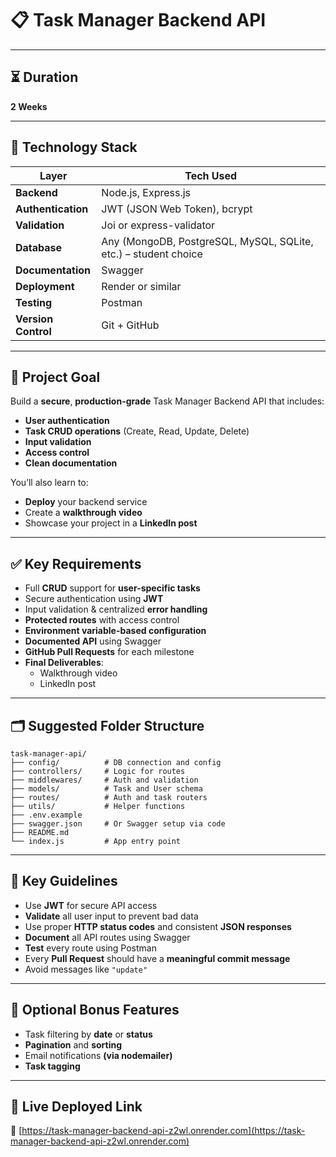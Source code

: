 # 📋 **Task Manager Backend API**

---

## ⏳ **Duration**
**2 Weeks**

---

## 🧰 **Technology Stack**

| **Layer**            | **Tech Used**                                  |
|----------------------|------------------------------------------------|
| **Backend**          | Node.js, Express.js                            |
| **Authentication**   | JWT (JSON Web Token), bcrypt                   |
| **Validation**       | Joi or express-validator                       |
| **Database**         | Any (MongoDB, PostgreSQL, MySQL, SQLite, etc.) – student choice |
| **Documentation**    | Swagger                                        |
| **Deployment**       | Render or similar                              |
| **Testing**          | Postman                                        |
| **Version Control**  | Git + GitHub                                   |

---

## 🎯 **Project Goal**

Build a **secure**, **production-grade** Task Manager Backend API that includes:

- **User authentication**
- **Task CRUD operations** (Create, Read, Update, Delete)
- **Input validation**
- **Access control**
- **Clean documentation**

You’ll also learn to:

- **Deploy** your backend service  
- Create a **walkthrough video**  
- Showcase your project in a **LinkedIn post**

---

## ✅ **Key Requirements**

- Full **CRUD** support for **user-specific tasks**
- Secure authentication using **JWT**
- Input validation & centralized **error handling**
- **Protected routes** with access control
- **Environment variable-based configuration**
- **Documented API** using Swagger
- **GitHub Pull Requests** for each milestone
- **Final Deliverables**:
  - Walkthrough video
  - LinkedIn post

---

## 🗂️ **Suggested Folder Structure**

```
task-manager-api/
├── config/          # DB connection and config
├── controllers/     # Logic for routes
├── middlewares/     # Auth and validation
├── models/          # Task and User schema
├── routes/          # Auth and task routers
├── utils/           # Helper functions
├── .env.example
├── swagger.json     # Or Swagger setup via code
├── README.md
└── index.js         # App entry point

```

---

## 📌 **Key Guidelines**

- Use **JWT** for secure API access  
- **Validate** all user input to prevent bad data  
- Use proper **HTTP status codes** and consistent **JSON responses**  
- **Document** all API routes using Swagger  
- **Test** every route using Postman  
- Every **Pull Request** should have a **meaningful commit message**  
- Avoid messages like `"update"`

---

## 🌟 **Optional Bonus Features**

- Task filtering by **date** or **status**
- **Pagination** and **sorting**
- Email notifications **(via nodemailer)**
- **Task tagging**

---

## 🚀 **Live Deployed Link**

🔗 [https://task-manager-backend-api-z2wl.onrender.com](https://task-manager-backend-api-z2wl.onrender.com)
